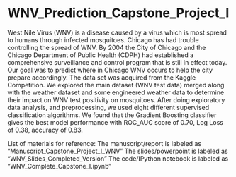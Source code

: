 # WNV_Prediction_Capstone_Project_I
           
West Nile Virus (WNV) is a disease caused by a virus which is most spread to humans through infected mosquitoes. Chicago has had trouble controlling the spread of WNV. By 2004 the City of Chicago and the Chicago Department of Public Health (CDPH) had established a comprehensive surveillance and control program that is still in effect today. Our goal was to predict where in Chicago WNV occurs to help the city prepare accordingly. The data set was acquired from the Kaggle Competition. We explored the main dataset (WNV test data) merged along with the weather dataset and some engineered weather data to determine their impact on WNV test positivity on mosquitoes. After doing exploratory data analysis, and preprocessing, we used eight different supervised classification algorithms. We found that the Gradient Boosting classifier gives the best model performance with ROC_AUC score of 0.70, Log Loss of 0.38, accuracy of 0.83.

List of materials for reference:
The manuscript/report is labeled as “Manuscript_Capstone_Project_I_WNV”
The slides/powerpoint is labeled as “WNV_Slides_Completed_Version”
The code/IPython notebook  is labeled as “WNV_Complete_Capstone_I.ipynb”

